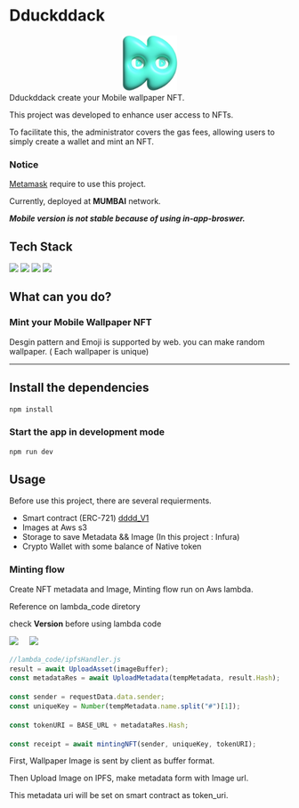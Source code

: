 # Dduckddack

<div align="center">
<a href="https://dduckddack.org">
<img src="public/dddd.png" width="100" height="100">
</a>

<br/>
</div>
Dduckddack create your Mobile wallpaper NFT.

This project was developed to enhance user access to NFTs.

To facilitate this, the administrator covers the gas fees, allowing users to simply create a wallet and mint an NFT.

### Notice

[Metamask](https://metamask.io/) require to use this project.

Currently, deployed at **MUMBAI** network.

**_Mobile version is not stable because of using in-app-broswer._**

## Tech Stack

<img src="https://img.shields.io/badge/Vue-%234FC08D?style=for-the-badge&logo=vuedotjs&logoColor=white"> <img src="https://img.shields.io/badge/Quasar-%23050A14?style=for-the-badge&logo=quasar&logoColor=white"> <img src="https://img.shields.io/badge/solidity-%23363636?style=for-the-badge&logo=solidity&logoColor=white"> <img src="https://img.shields.io/badge/Aws%20Lambda-%23FF9900?style=for-the-badge&logo=awslambda&logoColor=white
">

## What can you do?

### Mint your Mobile Wallpaper NFT

Desgin pattern and Emoji is supported by web. you can make random wallpaper. ( Each wallpaper is unique)

---

## Install the dependencies

```bash
npm install
```

### Start the app in development mode

```bash
npm run dev
```

## Usage

Before use this project, there are several requierments.

- Smart contract (ERC-721) [dddd_V1](https://github.com/jumyeong33/dddd_contract)
- Images at Aws s3
- Storage to save Metadata && Image (In this project : Infura)
- Crypto Wallet with some balance of Native token

### Minting flow

Create NFT metadata and Image, Minting flow run on Aws lambda.

Reference on lambda_code diretory

check **Version** before using lambda code

<img src="https://img.shields.io/badge/Node-v18.18.0-blue
"> &nbsp; &nbsp; <img src="https://img.shields.io/badge/Web3-%5E1.9.0-blue
">

```javascript
//lambda_code/ipfsHandler.js
result = await UploadAsset(imageBuffer);
const metadataRes = await UploadMetadata(tempMetadata, result.Hash);

const sender = requestData.data.sender;
const uniqueKey = Number(tempMetadata.name.split("#")[1]);

const tokenURI = BASE_URL + metadataRes.Hash;

const receipt = await mintingNFT(sender, uniqueKey, tokenURI);
```

First, Wallpaper Image is sent by client as buffer format.

Then Upload Image on IPFS, make metadata form with Image url.

This metadata uri will be set on smart contract as token_uri.

